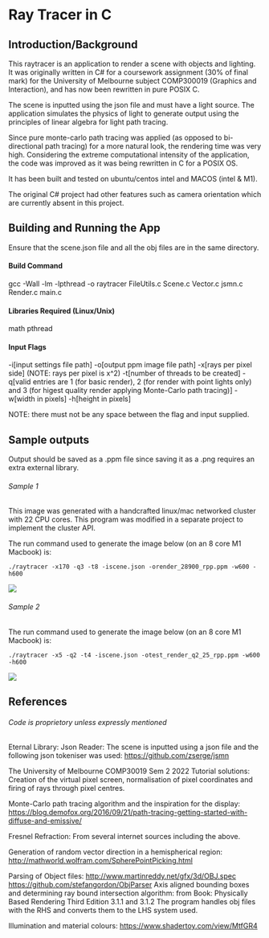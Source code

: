 # Ray Tracer in C

## Introduction/Background
This raytracer is an application to render a scene with objects and lighting. It was originally written in C# for a coursework assignment (30% of final mark) for the University of Melbourne subject COMP300019 (Graphics and Interaction), and has now been rewritten in pure POSIX C.

The scene is inputted using the json file and must have a light source. The application simulates the physics of light to generate output using the principles of linear algebra for light path tracing.

Since pure monte-carlo path tracing was applied (as opposed to bi-directional path tracing) for a more
natural look, the rendering time was very high. Considering the extreme computational intensity of the
application, the code was improved as it was being rewritten in C for a POSIX OS.

It has been built and tested on ubuntu/centos intel and MACOS (intel & M1).

The original C# project had other features such as camera orientation which are currently absent in
this project.

## Building and Running the App 
Ensure that the scene.json file and all the obj files are in the same directory. 

#### Build Command 
gcc -Wall -lm -lpthread -o raytracer FileUtils.c Scene.c Vector.c jsmn.c Render.c main.c

#### Libraries Required (Linux/Unix)
math
pthread

#### Input Flags
 -i[input settings file path]
 -o[output ppm image file path]
 -x[rays per pixel side] (NOTE: rays per pixel is x^2)
 -t[number of threads to be created]
 -q[valid entries are 1 (for basic render), 2 (for render with point lights only) and 3 (for higest quality render applying Monte-Carlo path tracing)]
 -w[width in pixels]
 -h[height in pixels]

 NOTE: there must not be any space between the flag and input supplied.

## Sample outputs
Output should be saved as a .ppm file since saving it as a .png requires an extra external library. 

###### Sample 1
This image was generated with a handcrafted linux/mac networked cluster with 22 CPU cores.
This program was modified in a separate project to implement the cluster API.

The run command used to generate the image below (on an 8 core M1 Macbook) is:

```
./raytracer -x170 -q3 -t8 -iscene.json -orender_28900_rpp.ppm -w600 -h600
```

<p float="left">
  <img src="render_q3_28900_rpp.ppm" />
</p>

###### Sample 2
The run command used to generate the image below (on an 8 core M1 Macbook) is:
```
./raytracer -x5 -q2 -t4 -iscene.json -otest_render_q2_25_rpp.ppm -w600 -h600
```

<p float="left">
  <img src="render_q2_25_rpp.ppm" />
</p>

## References
###### Code is proprietory unless expressly mentioned

Eternal Library:
Json Reader: The scene is inputted using a json file and the following json tokeniser was used:
https://github.com/zserge/jsmn

The University of Melbourne COMP30019 Sem 2 2022 Tutorial solutions: 
Creation of the virtual pixel screen, normalisation of pixel coordinates and firing of rays through pixel centres.  

Monte-Carlo path tracing algorithm and the inspiration for the display:
https://blog.demofox.org/2016/09/21/path-tracing-getting-started-with-diffuse-and-emissive/

Fresnel Refraction: 
From several internet sources including the above.

Generation of random vector direction in a hemispherical region:
http://mathworld.wolfram.com/SpherePointPicking.html

Parsing of Object files:
http://www.martinreddy.net/gfx/3d/OBJ.spec
https://github.com/stefangordon/ObjParser
Axis aligned bounding boxes and determining ray bound intersection algorithm:
from Book: Physically Based Rendering Third Edition 3.1.1 and 3.1.2
The program handles obj files with the RHS and converts them to the LHS system used.

Illumination and material colours: https://www.shadertoy.com/view/MtfGR4
